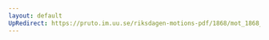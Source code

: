 ```yaml
---
layout: default
UpRedirect: https://pruto.im.uu.se/riksdagen-motions-pdf/1868/mot_1868__fk__17.pdf
---
```

